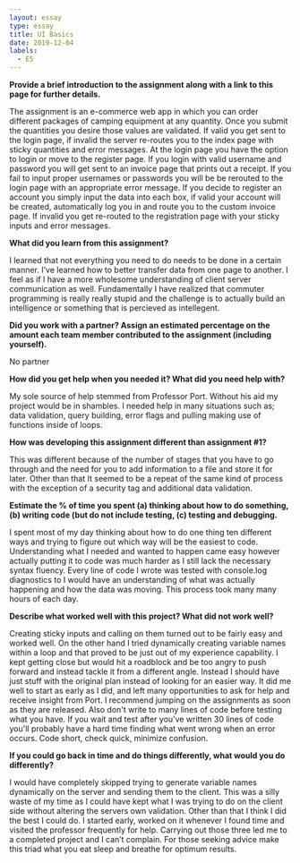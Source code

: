 ```yaml
---
layout: essay
type: essay
title: UI Basics
date: 2019-12-04
labels: 
  - E5
---
```


__Provide a brief introduction to the assignment along with a link to this page for further details.__

The assignment is an e-commerce web app in which you can order different packages of camping equipment at any quantity. Once you submit the quantities you desire those values are validated. If valid you get sent to the login page, if invalid the server re-routes you to the index page with sticky quantities and error messages. At the login page you have the option to login or move to the register page. If you login with valid username and password you will get sent to an invoice page that prints out a receipt. If you fail to input proper usernames or passwords you will be be rerouted to the login page with an appropriate error message. If you decide to register an account you simply input the data into each box, if valid your account will be created, automatically log you in and route you to the custom invoice page. If invalid you get re-routed to the registration page with your sticky inputs and error messages. 

__What did you learn from this assignment?__

I learned that not everything you need to do needs to be done in a certain manner. I’ve learned how to better transfer data from one page to another.  I feel as if I have a more wholesome understanding of client server communication as well. Fundamentally I have realized that commuter programming is really really stupid and the challenge is to actually build an intelligence or something that is percieved as intellegent. 

__Did you work with a partner? Assign an estimated percentage on the amount each team member contributed to the assignment (including yourself).__

No partner

__How did you get help when you needed it? What did you need help with?__

My sole source of help stemmed from Professor Port. Without his aid my project would be in shambles. I needed help in many situations such as; data validation, query building, error flags and pulling making use of functions inside of loops. 

__How was developing this assignment different than assignment #1?__

This was different because of the number of stages that you have to go through and the need for you to add information to a file and store it for later. Other than that It seemed to be a repeat of the same kind of process with the exception of a security tag and additional data validation. 

__Estimate the % of time you spent (a) thinking about how to do something, (b) writing code (but do not include testing, (c) testing and debugging.__

I spent most of my day thinking about how to do one thing ten different ways and trying to figure out which way will be the easiest to code. Understanding what I needed and wanted to happen came easy however actually putting it to code was much harder as I still lack the necessary syntax fluency. Every line of code I wrote was tested with console.log diagnostics to I would have an understanding of what was actually happening and how the data was moving. This process took many many hours of each day. 

__Describe what worked well with this project? What did not work well?__

Creating sticky inputs and calling on them turned out to be fairly easy and worked well. On the other hand I tried dynamically creating variable names within a loop and that proved to be just out of my experience capability. I kept getting close but would hit a roadblock and be too angry to push forward and instead tackle it from a different angle. Instead I should have just stuff with the original plan instead of looking for an easier way. It did me well to start as early as I did, and left many opportunities to ask for help and receive insight from Port. I recommend jumping on the assignments as soon as they are released. Also don't write to many lines of code before testing what you have. If you wait and test after you’ve written 30 lines of code you'll probably have a hard time finding what went wrong when an error occurs. Code short, check quick, minimize confusion.

__If you could go back in time and do things differently, what would you do differently?__

I would have completely skipped trying to generate variable names dynamically on the server and sending them to the client. This was a silly waste of my time as I could have kept what I was trying to do on the client side without altering the servers own validation. Other than that I think I did the best I could do. I started early, worked on it whenever I found time and visited the professor frequently for help. Carrying out those three led me to a completed project and I can’t complain. For those seeking advice make this triad what you eat sleep and breathe for optimum results. 
